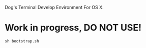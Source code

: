 Dog's Terminal Develop Environment For OS X.

# Work in progress, DO NOT USE!

```shell
sh bootstrap.sh
```





